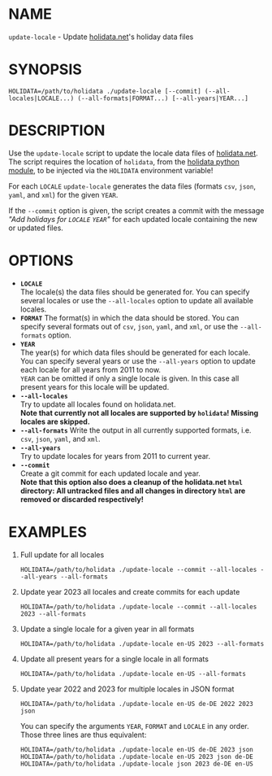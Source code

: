 # NAME

`update-locale` - Update [holidata.net](https://holidata.net)'s holiday data files

# SYNOPSIS
```
HOLIDATA=/path/to/holidata ./update-locale [--commit] (--all-locales|LOCALE...) (--all-formats|FORMAT...) [--all-years|YEAR...]
```

# DESCRIPTION
Use the `update-locale` script to update the locale data files of [holidata.net](https://holidata.net).
The script requires the location of `holidata`, from the [holidata python module](https://github.com/GothenburgBitFactory/holidata), to be injected via the `HOLIDATA` environment variable!

For each `LOCALE` `update-locale` generates the data files (formats `csv`, `json`, `yaml`, and `xml`) for the given `YEAR`.

If the `--commit` option is given, the script creates a commit with the message _"Add holidays for `LOCALE` `YEAR`"_ for each updated locale containing the new or updated files.

# OPTIONS
* **`LOCALE`**  
  The locale(s) the data files should be generated for.
  You can specify several locales or use the `--all-locales` option to update all available locales.
* **`FORMAT`**
  The format(s) in which the data should be stored.
  You can specify several formats out of `csv`, `json`, `yaml`, and `xml`, or use the `--all-formats` option.
* **`YEAR`**  
  The year(s) for which data files should be generated for each locale.
  You can specify several years or use the `--all-years` option to update each locale for all years from 2011 to now.  
  `YEAR` can be omitted if only a single locale is given.
  In this case all present years for this locale will be updated.
* **`--all-locales`**  
  Try to update all locales found on holidata.net.  
  **Note that currently not all locales are supported by `holidata`!
  Missing locales are skipped.**
* **`--all-formats`**
  Write the output in all currently supported formats, i.e. `csv`, `json`, `yaml`, and `xml`.
* **`--all-years`**  
  Try to update locales for years from 2011 to current year.
* **`--commit`**  
  Create a git commit for each updated locale and year.  
  **Note that this option also does a cleanup of the holidata.net `html` directory:
  All untracked files and all changes in directory `html` are removed or discarded respectively!**
  
# EXAMPLES
1. Full update for all locales
   ```
   HOLIDATA=/path/to/holidata ./update-locale --commit --all-locales --all-years --all-formats
   ```
2. Update year 2023 all locales and create commits for each update
   ```
   HOLIDATA=/path/to/holidata ./update-locale --commit --all-locales 2023 --all-formats
   ```
3. Update a single locale for a given year in all formats
   ```
   HOLIDATA=/path/to/holidata ./update-locale en-US 2023 --all-formats
   ```
4. Update all present years for a single locale in all formats
   ```
   HOLIDATA=/path/to/holidata ./update-locale en-US --all-formats
   ```
5. Update year 2022 and 2023 for multiple locales in JSON format
   ```
   HOLIDATA=/path/to/holidata ./update-locale en-US de-DE 2022 2023 json
   ```
   You can specify the arguments `YEAR`, `FORMAT` and `LOCALE` in any order.
   Those three lines are thus equivalent:
   ```
   HOLIDATA=/path/to/holidata ./update-locale en-US de-DE 2023 json
   HOLIDATA=/path/to/holidata ./update-locale en-US 2023 json de-DE
   HOLIDATA=/path/to/holidata ./update-locale json 2023 de-DE en-US
   ```
